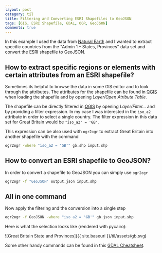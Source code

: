 ```yaml
---
layout: post
category: til
title: Filtering and Converting ESRI Shapefiles to GeoJSON
tags: [GIS, ESRI Shapefile, GDAL, OGR, GeoJSON]
comments: true
---
```



In this example I used the data from [Natural Earth][natural earth] and I wanted to extract specific countries from the "Admin 1 – States, Provinces" data set and convert the ESRI shapefile to GeoJSON.

## How to extract specific regions or elements with certain attributes from an ESRI shapefile?

Sometimes its helpful to browse the data in some GIS editor and to look through the attributes. The attributes for the shapefile can be found in [QGIS][qgis] when loading the shapefile and by opening *Layer/Open Atribute Table*.

The shapefile can be directly filtered in [QGIS][qgis] by opening *Layer/Filter...* and by providing a filter expression. In my case I was interested in the `iso_a2` attribute in order to select a single country. The filter expression in this data set for Great Britain would be `"iso_a2" = 'GB'`.

This expression can be also used with `ogr2ogr` to extract Great Britain into another shapefile with the command

```bash
ogr2ogr -where "iso_a2 = 'GB'" gb.shp input.shp
```

## How to convert an ESRI shapefile to GeoJSON?

In order to convert a shapefile to GeoJSON you can simply use `ogr2ogr`

```bash
ogr2ogr -f "GeoJSON" output.json input.shp
```

## All in one command

Now apply the filtering and the conversion into a single step

```bash
ogr2ogr -f GeoJSON -where "iso_a2 = 'GB'" gb.json input.shp
```
Here is what the selection looks like (rendered with pycairo):

![Great Britain State and Provinces]({{ site.baseurl }}/til/assets/gb.svg)

Some other handy commands can be found in this [GDAL Cheatsheet][gdal cheatsheet].


[natural earth]: http://www.naturalearthdata.com/downloads/10m-cultural-vectors/
[qgis]: http://www.qgis.org/
[gdal cheatsheet]: https://github.com/dwtkns/gdal-cheat-sheet
